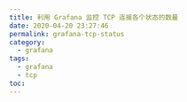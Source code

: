 ```yaml
---
title: 利用 Grafana 监控 TCP 连接各个状态的数量
date: 2020-04-20 23:27:46
permalink: grafana-tcp-status
category:
  - grafana
tags:
  - grafana
  - tcp
toc:
---
```

